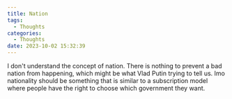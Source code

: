 ```yaml
---
title: Nation
tags:
  - Thoughts
categories:
  - Thoughts
date: 2023-10-02 15:32:39
---
```


I don't understand the concept of nation. There is nothing to prevent a bad nation from happening, which might be what Vlad Putin trying to tell us. Imo nationality should be something that is similar to a subscription model where people have the right to choose which government they want.